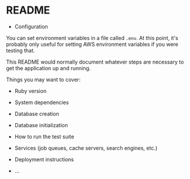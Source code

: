 # README

* Configuration

You can set environment variables in a file called `.env`. At this point, it's probably only useful
for setting AWS environment variables if you were testing that.

This README would normally document whatever steps are necessary to get the
application up and running.

Things you may want to cover:

* Ruby version

* System dependencies


* Database creation

* Database initialization

* How to run the test suite

* Services (job queues, cache servers, search engines, etc.)

* Deployment instructions

* ...
